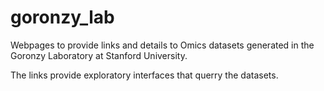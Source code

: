 # goronzy_lab

Webpages to provide links and details to Omics datasets generated in the Goronzy Laboratory at Stanford University.

The links provide exploratory interfaces that querry the datasets.
